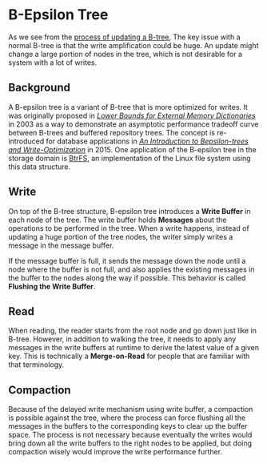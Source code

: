 # B-Epsilon Tree

As we see from the [process of updating a B-tree](./b-tree.md#example), 
The key issue with a normal B-tree is that the write amplification could be huge.
An update might change a large portion of nodes in the tree, which is not desirable for a system with a lot of writes.

## Background

A B-epsilon tree is a variant of B-tree that is more optimized for writes.
It was originally proposed in _[Lower Bounds for External Memory Dictionaries](http://perso.ens-lyon.fr/loris.marchal/docs-data-aware/brodal_fagerberg_LB_EM_dict.pdf)_ 
in 2003 as a way to demonstrate an asymptotic performance tradeoff curve between B-trees and buffered repository trees.
The concept is re-introduced for database applications in _[An Introduction to Bepsilon-trees and Write-Optimization](https://www.usenix.org/system/files/login/articles/login_oct15_05_bender.pdf)_
in 2015. One application of the B-epsilon tree in the storage domain is [BtrFS](https://btrfs.readthedocs.io/en/latest/), 
an implementation of the Linux file system using this data structure.

## Write

On top of the B-tree structure, B-epsilon tree introduces a **Write Buffer** in each node of the tree.
The write buffer holds **Messages** about the operations to be performed in the tree.
When a write happens, instead of updating a huge portion of the tree nodes, 
the writer simply writes a message in the message buffer.

If the message buffer is full, it sends the message down the node until a node where the buffer is not full,
and also applies the existing messages in the buffer to the nodes along the way if possible.
This behavior is called **Flushing the Write Buffer**.

## Read

When reading, the reader starts from the root node and go down just like in B-tree.
However, in addition to walking the tree, it needs to apply any messages in the write buffers at runtime
to derive the latest value of a given key.
This is technically a **Merge-on-Read** for people that are familiar with that terminology. 

## Compaction

Because of the delayed write mechanism using write buffer, a compaction is possible against the tree,
where the process can force flushing all the messages in the buffers to the corresponding keys to clear up the buffer space.
The process is not necessary because eventually the writes would bring down all the write buffers 
to the right nodes to be applied, but doing compaction wisely would improve the write performance further.
